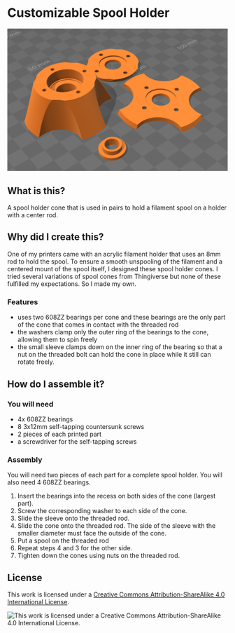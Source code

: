 # Customizable Spool Holder

![Rendered image of the spool holder parts](images/spool_holder_with_bearings_rendered.png)

## What is this?

A spool holder cone that is used in pairs to hold a filament spool on a holder with a center rod.

## Why did I create this?

One of my printers came with an acrylic filament holder that uses an 8mm rod to hold the spool. To ensure a smooth unspooling of the filament and a centered mount of the spool itself, I designed these spool holder cones. I tried several variations of spool cones from Thingiverse but none of these fulfilled my expectations. So I made my own.

### Features

- uses two 608ZZ bearings per cone and these bearings are the only part of the cone that comes in contact with the threaded rod
- the washers clamp only the outer ring of the bearings to the cone, allowing them to spin freely
- the small sleeve clamps down on the inner ring of the bearing so that a nut on the threaded bolt can hold the cone in place while it still can rotate freely.

## How do I assemble it?

### You will need

- 4x 608ZZ bearings
- 8 3x12mm self-tapping countersunk screws
- 2 pieces of each printed part
- a screwdriver for the self-tapping screws

### Assembly

You will need two pieces of each part for a complete spool holder. You will also need 4 608ZZ bearings.

1. Insert the bearings into the recess on both sides of the cone (largest part).
2. Screw the corresponding washer to each side of the cone.
3. Slide the sleeve onto the threaded rod.
4. Slide the cone onto the threaded rod. The side of the sleeve with the smaller diameter must face the outside of the cone.
5. Put a spool on the threaded rod
6. Repeat steps 4 and 3 for the other side.
7. Tighten down the cones using nuts on the threaded rod.

## License

This work is licensed under a [Creative Commons Attribution-ShareAlike 4.0 International License](http://creativecommons.org/licenses/by-sa/4.0/).

![This work is licensed under a Creative Commons Attribution-ShareAlike 4.0 International License.](https://i.creativecommons.org/l/by-sa/4.0/88x31.png)